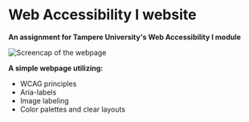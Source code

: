 # Web Accessibility I website

**An assignment for Tampere University's Web Accessibility I module**

![Screencap of the webpage](https://i.imgur.com/WYmLKDM.png)

**A simple webpage utilizing:**
* WCAG principles
* Aria-labels
* Image labeling
* Color palettes and clear layouts